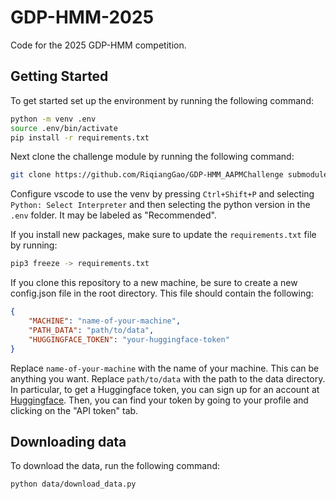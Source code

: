 # GDP-HMM-2025
Code for the 2025 GDP-HMM competition.

## Getting Started

To get started set up the environment by running the following command:
```bash
python -m venv .env
source .env/bin/activate
pip install -r requirements.txt
```

Next clone the challenge module by running the following command:
```bash
git clone https://github.com/RiqiangGao/GDP-HMM_AAPMChallenge submodules/challenge_repo
```

Configure vscode to use the venv by pressing `Ctrl+Shift+P` and selecting `Python: Select Interpreter` and then selecting the python version in the `.env` folder. It may be labeled as "Recommended".

If you install new packages, make sure to update the `requirements.txt` file by running:
```bash
pip3 freeze -> requirements.txt
```

If you clone this repository to a new machine, be sure to create a new config.json file in the root directory. This file should contain the following:
```json
{
    "MACHINE": "name-of-your-machine",
    "PATH_DATA": "path/to/data",
    "HUGGINGFACE_TOKEN": "your-huggingface-token"
}
```
Replace `name-of-your-machine` with the name of your machine. This can be anything you want. Replace `path/to/data` with the path to the data directory. In particular, to get a Huggingface token, you can sign up for an account at [Huggingface](https://huggingface.co/). Then, you can find your token by going to your profile and clicking on the "API token" tab.

## Downloading data

To download the data, run the following command:
```bash
python data/download_data.py
```
